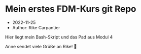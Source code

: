 # Mein erstes FDM-Kurs git Repo
- 2022-11-25
- Author: Rike Carpantier

Hier liegt mein Bash-Skript und das Pad aus Modul 4

Anne sendet viele Grüße an Rike! 🥳
